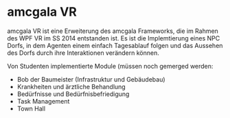 amcgala VR
==========

amcgala VR ist eine Erweiterung des amcgala Frameworks, die im Rahmen des WPF VR im SS 2014 entstanden ist. 
Es ist die Implemtierung eines NPC Dorfs, in dem Agenten einem einfach Tagesablauf folgen und das Aussehen des Dorfs durch ihre
Interaktionen verändern können.

Von Studenten implementierte Module (müssen noch gemerged werden:

* Bob der Baumeister (Infrastruktur und Gebäudebau)
* Krankheiten und ärztliche Behandlung
* Bedürfnisse und Bedürfnisbefriedigung
* Task Management
* Town Hall 
